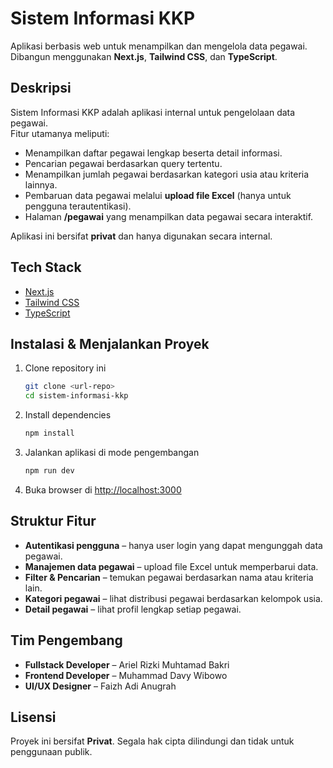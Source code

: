 # Sistem Informasi KKP

Aplikasi berbasis web untuk menampilkan dan mengelola data pegawai. Dibangun menggunakan **Next.js**, **Tailwind CSS**, dan **TypeScript**.

## Deskripsi

Sistem Informasi KKP adalah aplikasi internal untuk pengelolaan data pegawai.  
Fitur utamanya meliputi:

- Menampilkan daftar pegawai lengkap beserta detail informasi.
- Pencarian pegawai berdasarkan query tertentu.
- Menampilkan jumlah pegawai berdasarkan kategori usia atau kriteria lainnya.
- Pembaruan data pegawai melalui **upload file Excel** (hanya untuk pengguna terautentikasi).
- Halaman **/pegawai** yang menampilkan data pegawai secara interaktif.

Aplikasi ini bersifat **privat** dan hanya digunakan secara internal.

## Tech Stack

- [Next.js](https://nextjs.org/)
- [Tailwind CSS](https://tailwindcss.com/)
- [TypeScript](https://www.typescriptlang.org/)

## Instalasi & Menjalankan Proyek

1. Clone repository ini
   ```bash
   git clone <url-repo>
   cd sistem-informasi-kkp
   ```
2. Install dependencies
   ```bash
   npm install
   ```
3. Jalankan aplikasi di mode pengembangan
   ```bash
   npm run dev
   ```
4. Buka browser di [http://localhost:3000](http://localhost:3000)

## Struktur Fitur

- **Autentikasi pengguna** – hanya user login yang dapat mengunggah data pegawai.
- **Manajemen data pegawai** – upload file Excel untuk memperbarui data.
- **Filter & Pencarian** – temukan pegawai berdasarkan nama atau kriteria lain.
- **Kategori pegawai** – lihat distribusi pegawai berdasarkan kelompok usia.
- **Detail pegawai** – lihat profil lengkap setiap pegawai.

## Tim Pengembang

- **Fullstack Developer** – Ariel Rizki Muhtamad Bakri
- **Frontend Developer** – Muhammad Davy Wibowo
- **UI/UX Designer** – Faizh Adi Anugrah

## Lisensi

Proyek ini bersifat **Privat**. Segala hak cipta dilindungi dan tidak untuk penggunaan publik.

